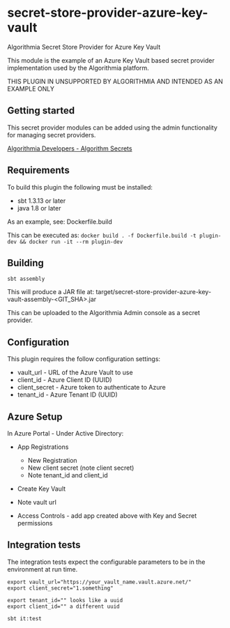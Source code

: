 # secret-store-provider-azure-key-vault

Algorithmia Secret Store Provider for Azure Key Vault

This module is the example of an Azure Key Vault based secret provider implementation used by the
Algorithmia platform.

THIS PLUGIN IN UNSUPPORTED BY ALGORITHMIA AND INTENDED AS AN EXAMPLE ONLY

## Getting started

This secret provider modules can be added using the admin functionality for managing secret providers.

[Algorithmia Developers - Algorithm Secrets](https://algorithmia.com/developers/platform/algorithm-secrets)

## Requirements

To build this plugin the following must be installed:
* sbt 1.3.13 or later
* java 1.8 or later

As an example, see: Dockerfile.build

This can be executed as:
`docker build . -f Dockerfile.build -t plugin-dev && docker run -it --rm plugin-dev`

## Building

`sbt assembly`

This will produce a JAR file at:
target/secret-store-provider-azure-key-vault-assembly-<GIT_SHA>.jar

This can be uploaded to the Algorithmia Admin console as a secret provider.

## Configuration

This plugin requires the follow configuration settings:
* vault_url - URL of the Azure Vault to use
* client_id - Azure Client ID (UUID)
* client_secret - Azure token to authenticate to Azure
* tenant_id - Azure Tenant ID (UUID)

## Azure Setup

In Azure Portal - Under Active Directory:

* App Registrations
  * New Registration
  * New client secret (note client secret)
  * Note tenant_id and client_id

* Create Key Vault
* Note vault url
* Access Controls - add app created above with Key and Secret permissions

## Integration tests

The integration tests expect the configurable parameters to be in the environment
at run time.

```
export vault_url="https://your_vault_name.vault.azure.net/"
export client_secret="1.something"

export tenant_id="" looks like a uuid
export client_id="" a different uuid

sbt it:test
```

